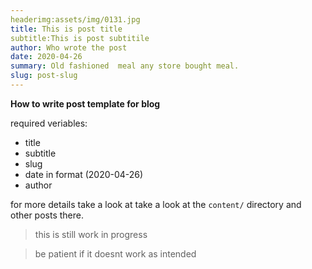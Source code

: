 ```yaml
---
headerimg:assets/img/0131.jpg
title: This is post title
subtitle:This is post subtitile
author: Who wrote the post
date: 2020-04-26
summary: Old fashioned  meal any store bought meal.
slug: post-slug
---
```


__How to write post template for blog__

required veriables:

+ title 
+ subtitle
+ slug
+ date in format (2020-04-26)
+ author

for more details take a look at 
take a look at the ```content/``` directory and other posts there.

> this is still work in progress

> be patient if it doesnt work as intended
